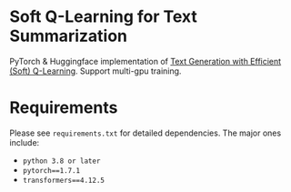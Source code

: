 # Soft Q-Learning for Text Summarization

PyTorch & Huggingface implementation of [Text Generation with Efficient (Soft) Q-Learning](https://arxiv.org/abs/2106.07704).
Support multi-gpu training.

# Requirements
Please see `requirements.txt` for detailed dependencies. The major ones include:
- `python 3.8 or later`
- `pytorch==1.7.1`
- `transformers==4.12.5`
